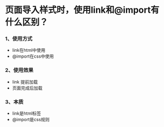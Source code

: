 # 页面导入样式时，使用link和@import有什么区别？
### 1、使用方式
- link在html中使用
- @import在css中使用
### 2、使用效果
- link 提前加载
- 页面完成后加载
### 3、本质
- link是html标签
- @import是css规则